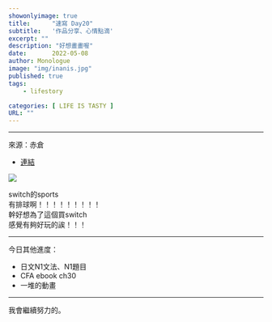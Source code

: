 ```yaml
---
showonlyimage: true
title:      "速寫 Day20"
subtitle:   '作品分享、心情點滴'
excerpt: ""
description: "好想畫畫喔"
date:       2022-05-08
author: Monologue    
image: "img/inanis.jpg"
published: true 
tags:
    - lifestory

categories: [ LIFE IS TASTY ]
URL: ""
---
```

***

來源：赤倉  
* [連結](https://twitter.com/akakura1341)  

![](/blog/sketch/d20-1.jpg)

switch的sports  
有排球啊！！！！！！！！！  
幹好想為了這個買switch  
感覺有夠好玩的誒！！！

***
今日其他進度：  
* 日文N1文法、N1題目  
* CFA ebook ch30
* 一堆的動畫  
  
***
我會繼續努力的。
<!--more-->
